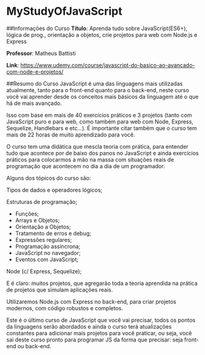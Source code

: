 # MyStudyOfJavaScript

##Informações do Curso
**Título**: Aprenda tudo sobre JavaScript(ES6+), lógica de prog., orientação a objetos, crie projetos para web com Node.js e Express

**Professor**: Matheus Battisti

**Link**: https://www.udemy.com/course/javascript-do-basico-ao-avancado-com-node-e-projetos/

##Resumo do Curso
JavaScript é uma das linguagens mais utilizadas atualmente, tanto para o front-end quanto para o back-end, neste curso você vai aprender desde os conceitos mais básicos da linguagem até o que há de mais avançado.

Isso com base em mais de 40 exercícios práticos e 3 projetos (tanto com JavaScript puro e para web, como também para web com Node, Express, Sequelize, Handlebars e etc...). É importante citar também que o curso tem mais de 22 horas de muito aprendizado para você.

O curso tem uma didática que mescla teoria com prática, para entender tudo que acontece por de baixo dos panos no JavaScript e ainda exercícios práticos para colocarmos a mão na massa com situações reais de programação que acontecem no dia a dia de um programador.

Alguns dos tópicos do curso são:

Tipos de dados e operadores lógicos;

Estruturas de programação;

* Funções;
* Arrays e Objetos;
* Orientação a Objetos;
* Tratamento de erros e debug;
* Expressões regulares;
* Programação assíncrona;
* JavaScript no navegador;
* Eventos com JavaScript;

Node (c/ Express, Sequelize);

E é claro: muitos projetos, que agregarão toda a teoria aprendida na prática de projetos que simulam aplicações reais.

Utilizaremos Node.js com Express no back-end, para criar projetos modernos, com código robustos e completos.

Este é o último curso de JavaScript que você vai precisar, todos os pontos da linguagens serão abordados e ainda o curso terá atualizações constantes para adicionar mais projetos para você praticar, ou seja, você sai deste curso pronto para programar JS da forma que precisar: seja front-end ou back-end.